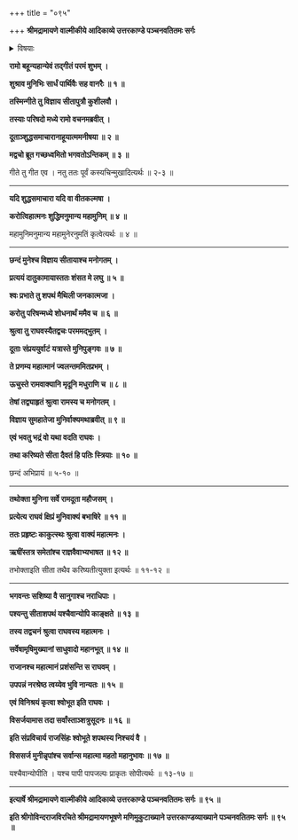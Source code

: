 +++
title = "०९५"

+++
**श्रीमद्रामायणे वाल्मीकीये आदिकाव्ये उत्तरकाण्डे पञ्चनवतितमः सर्गः**


<details><summary>विषयाः</summary>

बहुकालं सभामध्ये कुशलवगीतरामायणं श्रुतवतारामेण रामायणवचनादेव कुशलवयोः सीतासुतत्वविज्ञानम् ॥ १ ॥ तथा प्रत्ययोत्पादनेन लोकापवादापनोदनपूर्वकं निजशुद्धिप्रख्यापनाय शपथकरणे सीताभावावगमाय वाल्मीकिंप्रति दूतप्रेषणम् ॥ २ ॥ दूतमुखाच्छपथकरणे सीताङ्गीकरणश्रवणहृष्टेनरामेण सकलसभास्तारान्प्रति परेद्युः प्रभाते प्रवर्तिष्यमाणसीताशपथदर्शनप्रार्थनापूर्वकं तेषां विसर्जनम् ॥ ३ ॥
</details>


**रामो बहून्यहान्येवं तद्गीतं परमं शुभम् ।**

**शुश्राव मुनिभिः सार्धं पार्थिवैः सह वानरैः ॥ १ ॥**

**तस्मिन्गीते तु विज्ञाय सीतापुत्रौ कुशीलवौ ।**

**तस्याः परिषदो मध्ये रामो वचनमब्रवीत् ।**

**दूताञ्शुद्धसमाचारानाहूयात्ममनीषया ॥ २ ॥**

**मद्वचो ब्रूत गच्छध्वमितो भगवतोऽन्तिकम् ॥ ३ ॥**

गीते तु गीत एव । नतु ततः पूर्वं कस्यचिन्मुखादित्यर्थः ॥ २-३ ॥

****

**यदि शुद्धसमाचारा यदि वा वीतकल्मषा ।**

**करोत्विहात्मनः शुद्धिमनुमान्य महामुनिम् ॥ ४ ॥**

महामुनिमनुमान्य महामुनेरनुमतिं कृत्वेत्यर्थः ॥ ४ ॥

****

**छन्दं मुनेश्च विज्ञाय सीतायाश्च मनोगतम् ।**

**प्रत्ययं दातुकामायास्ततः शंसत मे लघु ॥ ५ ॥**

**श्वः प्रभाते तु शपथं मैथिली जनकात्मजा ।**

**करोतु परिषन्मध्ये शोधनार्थं ममैव च ॥ ६ ॥**

**श्रुत्वा तु राघवस्यैतद्वचः परममद्भुतम् ।**

**दूताः संप्रययुर्वाटं यत्रास्ते मुनिपुङ्गवः ॥ ७ ॥**

**ते प्रणम्य महात्मानं ज्वलन्तममितप्रभम् ।**

**ऊचुस्ते रामवाक्यानि मृदूनि मधुराणि च ॥ ८ ॥**

**तेषां तद्व्याहृतं श्रुत्वा रामस्य च मनोगतम् ।**

**विज्ञाय सुमहातेजा मुनिर्वाक्यमथाब्रवीत् ॥ ९ ॥**

**एवं भवतु भद्रं वो यथा वदति राघवः ।**

**तथा करिष्यते सीता दैवतं हि पतिः स्त्रियाः ॥ १० ॥**

छन्दं अभिप्रायं ॥ ५-१० ॥

****

**तथोक्ता मुनिना सर्वे रामदूता महौजसम् ।**

**प्रत्येत्य राघवं क्षिप्रं मुनिवाक्यं बभाषिरे ॥ ११ ॥**

**ततः प्रहृष्टः काकुत्स्थः श्रुत्वा वाक्यं महात्मनः ।**

**ऋषींस्तत्र समेतांश्च राज्ञवैवाभ्यभाषत ॥ १२ ॥**

तभोक्ताइति सीता तथैव करिष्यतीत्युक्ता इत्यर्थः ॥ ११-१२ ॥

****

**भगवन्तः सशिष्या वै सानुगाश्च नराधिपाः ।**

**पश्यन्तु सीताशपथं यश्चैवान्योपि काङ्क्षते ॥ १३ ॥**

**तस्य तद्वचनं श्रुत्वा राघवस्य महात्मनः ।**

**सर्वेषामृषिमुख्यानां साधुवादो महानभूत् ॥ १४ ॥**

**राजानश्च महात्मानं प्रशंसन्ति स राघवम् ।**

**उपपन्नं नरश्रेष्ठ त्वय्येव भुवि नान्यतः ॥ १५ ॥**

**एवं विनिश्रयं कृत्वा श्वोभूत इति राघवः ।**

**विसर्जयामास तदा सर्वांस्ताञ्शत्रुसूदनः ॥ १६ ॥**

**इति संप्रविचार्य राजसिंहः श्वोभूते शपथस्य निश्चयं वै ।**

**विससर्ज मुनीन्नृपांश्च सर्वान्स महात्मा महतो महानुभावः ॥ १७ ॥**

यश्चैवान्योपीति । यश्च पापी पापजल्पः प्राकृतः सोपीत्यर्थः ॥ १३-१७ ॥

****

**इत्यार्षे श्रीमद्रामायणे वाल्मीकीये आदिकाव्ये उत्तरकाण्डे पञ्चनवतितमः सर्गः ॥ ९५ ॥**

**इति श्रीगोविन्दराजविरचिते श्रीमद्रामायणभूषणे मणिमुकुटाख्याने उत्तरकाण्डव्याख्याने पञ्चनवतितमः सर्गः ॥ ९५ ॥**
